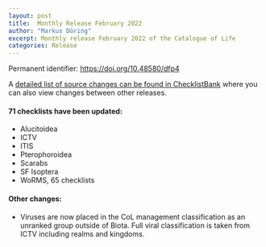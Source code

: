 ```yaml
---
layout: post
title:  Monthly Release February 2022
author: "Markus Döring"
excerpt: Monthly release February 2022 of the Catalogue of Life
categories: Release
---
```


Permanent identifier: https://doi.org/10.48580/dfp4

A [detailed list of source changes can be found in ChecklistBank](https://www.checklistbank.org/dataset/9804/sourcemetrics?hideUnchanged=true&releaseKey=2368) where you can also view changes between other releases.

#### 71 checklists have been updated:

 * Alucitoidea
 * ICTV
 * ITIS 
 * Pterophoroidea
 * Scarabs
 * SF Isoptera
 * WoRMS, 65 checklists

#### Other changes:

 * Viruses are now placed in the CoL management classification as an unranked group outside of Biota. Full viral classification is taken from ICTV including realms and kingdoms.